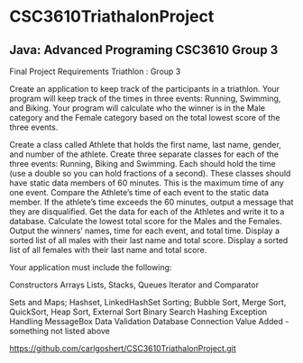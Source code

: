 ﻿# CSC3610TriathalonProject
Java: Advanced Programing CSC3610 Group 3
-----------------------------------------
Final Project Requirements
Triathlon : Group 3

Create an application to keep track of the participants in a triathlon.  Your program will keep track of the times in three events:  Running, Swimming, and Biking.  Your program will calculate who the winner is in the Male category and the Female category based on the total lowest score of the three events.      

Create a class called Athlete that holds the first name, last name, gender, and number of the athlete.
Create three separate classes for each of the three events:  Running, Biking and Swimming.  Each should hold the time (use a double so you can hold fractions of a second).
These classes should have static data members of 60 minutes.  This is the maximum time of any one event.  Compare the Athlete’s time of each event to the static data member.  If the athlete’s time exceeds the 60 minutes, output a message that they are disqualified.
Get the data for each of the Athletes and write it to a database. 
Calculate the lowest total score for the Males and the Females.
Output the winners’ names, time for each event, and total time. 
Display a sorted list of all males with their last name and total score.
Display a sorted list of all females with their last name and total score.


Your application must include the following:

Constructors 
Arrays
Lists, Stacks, Queues
Iterator and Comparator

Sets and Maps; Hashset, LinkedHashSet
Sorting; Bubble Sort, Merge Sort, QuickSort, Heap Sort, External Sort
Binary Search
Hashing
Exception Handling 
MessageBox 
Data Validation 
Database Connection
Value Added - something not listed above


https://github.com/carlgoshert/CSC3610TriathalonProject.git